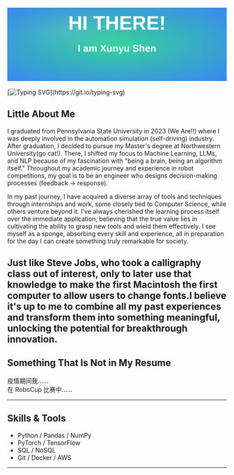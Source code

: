 ![Banner](./banner.svg)

[![Typing SVG](https://readme-typing-svg.demolab.com?font=Fira+Code&pause=1000&color=7E57C2&width=500&lines=Hello,+Welcome+to+my+Github+profile;)](https://git.io/typing-svg)

## Little About Me

I graduated from Pennsylvania State University in 2023 (We Are!!) where I was deeply involved in the automation simulation (self-driving) industry. After graduation, I decided to pursue my Master's degree at Northwestern University(go cat!). There, I shifted my focus to Machine Learning, LLMs, and NLP because of my fascination with "being a brain, being an algorithm itself." Throughout my academic journey and experience in robot competitions, my goal is to be an engineer who designs decision-making processes (feedback -> response).

In my past journey, I have acquired a diverse array of tools and techniques through internships and work, some closely tied to Computer Science, while others venture beyond it. I’ve always cherished the learning process itself over the immediate application, believing that the true value lies in cultivating the ability to grasp new tools and wield them effectively. I see myself as a sponge, absorbing every skill and experience, all in preparation for the day I can create something truly remarkable for society.

Just like Steve Jobs, who took a calligraphy class out of interest, only to later use that knowledge to make the first Macintosh the first computer to allow users to change fonts.I believe it's up to me to combine all my past experiences and transform them into something meaningful, unlocking the potential for breakthrough innovation.
---

## Something That Is Not in My Resume

疫情期间我……  
在 RoboCup 比赛中……  

---

## Skills & Tools

- Python / Pandas / NumPy  
- PyTorch / TensorFlow  
- SQL / NoSQL  
- Git / Docker / AWS  

---
